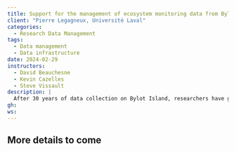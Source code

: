 ```yaml
---
title: Support for the management of ecosystem monitoring data from Bylot Island
client: "Pierre Legagneux, Université Laval"
categories: 
  - Research Data Management
tags: 
  - Data management 
  - Data infrastructure
date: 2024-02-29
instructors:
  - David Beauchesne
  - Kevin Cazelles
  - Steve Vissault
description: | 
  After 30 years of data collection on Bylot Island, researchers have generated more than 20 databases used for long-term ecosystem monitoring. Throughout this project, we analyzed the specific challenges linked to these databases and we proposed concrete solutions to improve  management.
gh: 
ws: 
---
```



## More details to come

